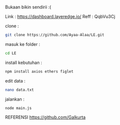 Bukaan bikin sendirii :(


Link	: https://dashboard.layeredge.io/
Reff	: QqbVu3Cj


clone :
```bash
git clone https://github.com/Ayaa-Alaa/LE.git
```

masuk ke folder :
```bash
cd LE
```

install kebutuhan :
```bash
npm install axios ethers figlet
```

edit data :
```bash
nano data.txt
```

jalankan :
```bash
node main.js
```


REFERENSI 
https://github.com/Galkurta
